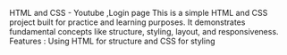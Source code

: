 HTML and CSS - Youtube ,Login page
This is a simple HTML and CSS project built for practice and learning purposes. It demonstrates fundamental concepts like structure, styling, layout, and responsiveness.
Features :
Using HTML for structure and
CSS for styling

